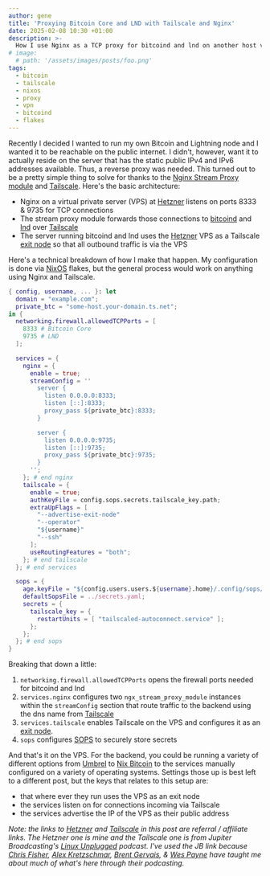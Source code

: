 ```yaml
---
author: gene
title: 'Proxying Bitcoin Core and LND with Tailscale and Nginx'
date: 2025-02-08 10:30 +01:00
description: >-
  How I use Nginx as a TCP proxy for bitcoind and lnd on another host via Tailscale
# image:
  # path: '/assets/images/posts/foo.png'
tags:
  - bitcoin
  - tailscale
  - nixos
  - proxy
  - vpn
  - bitcoind
  - flakes
---
```


Recently I decided I wanted to run my own Bitcoin and Lightning node and I wanted it to be reachable on the public internet. I didn't, however, want it to actually reside on the server that has the static public IPv4 and IPv6 addresses available. Thus, a reverse proxy was needed. This turned out to be a pretty simple thing to solve for thanks to the [Nginx Stream Proxy module](https://nginx.org/en/docs/stream/ngx_stream_proxy_module.html) and [Tailscale](https://tailscale.com/linuxunplugged). Here's the basic architecture:

- Nginx on a virtual private server (VPS) at [Hetzner](https://hetzner.cloud/?ref=TYk0wCkqSS6T) listens on ports 8333 & 9735 for TCP connections
- The stream proxy module forwards those connections to [bitcoind](https://bitcoin.org) and [lnd](https://github.com/lightningnetwork/lnd) over [Tailscale](https://tailscale.com/linuxunplugged)
- The server running bitcoind and lnd uses the [Hetzner](https://hetzner.cloud/?ref=TYk0wCkqSS6T) VPS as a Tailscale [exit node](https://tailscale.com/kb/1103/exit-nodes) so that all outbound traffic is via the VPS

Here's a technical breakdown of how I make that happen. My configuration is done via [NixOS](https://nixos.org/) flakes, but the general process would work on anything using Nginx and Tailscale.

```nix
{ config, username, ... }: let 
  domain = "example.com";
  private_btc = "some-host.your-domain.ts.net";
in {
  networking.firewall.allowedTCPPorts = [
    8333 # Bitcoin Core
    9735 # LND
  ];

  services = {
    nginx = {
      enable = true;
      streamConfig = ''
        server {
          listen 0.0.0.0:8333;
          listen [::]:8333;
          proxy_pass ${private_btc}:8333;
        }

        server {
          listen 0.0.0.0:9735;
          listen [::]:9735;
          proxy_pass ${private_btc}:9735;
        }
      '';
    }; # end nginx
    tailscale = {
      enable = true;
      authKeyFile = config.sops.secrets.tailscale_key.path;
      extraUpFlags = [
        "--advertise-exit-node"
        "--operator"
        "${username}"
        "--ssh"
      ];
      useRoutingFeatures = "both";
    }; # end tailscale
  }; # end services

  sops = {
    age.keyFile = "${config.users.users.${username}.home}/.config/sops/age/keys.txt";
    defaultSopsFile = ../secrets.yaml;
    secrets = {
      tailscale_key = {
        restartUnits = [ "tailscaled-autoconnect.service" ];
      };
    };
  }; # end sops
}
```

Breaking that down a little:

1. `networking.firewall.allowedTCPPorts` opens the firewall ports needed for bitcoind and lnd
2. `services.nginx` configures two `ngx_stream_proxy_module` instances within the `streamConfig` section that route traffic to the backend using the dns name from [Tailscale](https://tailscale.com/linuxunplugged)
3. `services.tailscale` enables Tailscale on the VPS and configures it as an [exit node](https://tailscale.com/kb/1103/exit-nodes).
4. `sops` configures [SOPS](https://getsops.io/) to securely store secrets

And that's it on the VPS. For the backend, you could be running a variety of different options from [Umbrel](https://github.com/getumbrel/umbrel) to [Nix Bitcoin](https://nixbitcoin.org/) to the services manually configured on a variety of operating systems. Settings those up is best left to a different post, but the keys that relates to this setup are:

- that where ever they run uses the VPS as an exit node
- the services listen on for connections incoming via Tailscale
- the services advertise the IP of the VPS as their public address

*Note: the links to [Hetzner](https://hetzner.cloud/?ref=TYk0wCkqSS6T) and [Tailscale](https://tailscale.com/linuxunplugged) in this post are referral / affiliate links. The Hetzner one is mine and the Tailscale one is from Jupiter Broadcasting's [Linux Unplugged](https://www.jupiterbroadcasting.com/show/linux-unplugged/) podcast. I've used the JB link because [Chris Fisher](https://chrislas.com/), [Alex Kretzschmar](https://alex.ktz.me/), [Brent Gervais](https://www.jupiterbroadcasting.com/hosts/brent/), & [Wes Payne](https://www.jupiterbroadcasting.com/hosts/wes/) have taught me about much of what's here through their podcasting.*
